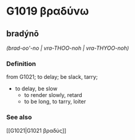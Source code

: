 # G1019 βραδύνω

## bradýnō

_(brad-oo'-no | vra-THOO-noh | vra-THYOO-noh)_

### Definition

from G1021; to delay; be slack, tarry; 

- to delay, be slow
  - to render slowly, retard
  - to be long, to tarry, loiter

### See also

[[G1021|G1021 βραδύς]]

